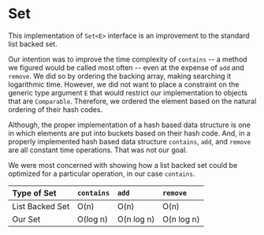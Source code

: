 # Set

This implementation of `Set<E>` interface is an improvement to the standard list backed set.

Our intention was to improve the time complexity of `contains` -- a method we figured would be called most often -- even at the expense of `add` and `remove`. We did so by ordering the backing array, making searching it logarithmic time. However, we did not want to place a constraint on the generic type argument `E` that would restrict our implementation to objects that are `Comparable`. Therefore, we ordered the element based on the natural ordering of their hash codes.

Although, the proper implementation of a hash based data structure is one in which elements are put into buckets based on their hash code. And, in a properly implemented hash based data structure `contains`, `add`, and `remove` are all constant time operations. That was not our goal.

We were most concerned with showing how a list backed set could be optimized for a particular operation, in our case `contains`.

Type of Set     | `contains` | `add`      | `remove`
:-------------- | :--------- | :--------- | :---------
List Backed Set | O(n)       | O(n)       | O(n)
Our Set         | O(log n)   | O(n log n) | O(n log n)
